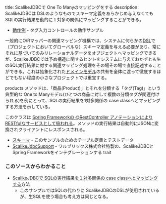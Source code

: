 title: ScalikeJDBCで One To Manyのマッピングをする
description: ScalikeJDBCは DSLのようなものでスキーマ定義をあらかじめ与えなくても SQLの実行結果を動的に１対多の関係にマッピングすることができる。

- [動作例](${contextRoot}/tagsinput.html) - タグ入力コントロールの動作サンプル

一般的にO/Rマッパーの関連マッピング機構では、システムに何らかの[DSL](http://ja.wikipedia.org/wiki/ドメイン固有言語)で（プロジェクトにおいてグローバルな）スキーマ定義を与える必要があり、常にそれに基づいてのみリレーショナルデータをオブジェクトへマッピングできるが、ScalikeJDBCでは予め構造に関するヒントをシステムに与えておかずとも生のSQL実行結果に対する関連マッピング処理をその場その場で直接記述することができる。これは抽象化された[ドメインモデル](http://ja.wikipedia.org/wiki/ドメインモデル)の共有を全体に渡って徹底するほどでもない程度の小さなプロジェクトでは重宝する。

products メソッドは、「商品(Product)」とそれを分類する「タグ(Tag)」という典型的な One to Manyモデル(ひとつの商品に対して複数の分類タグが関連付けられる)を例にとって、SQLの実行結果を1対多関係の case classへとマッピングする方法を示している。

このクラスは [Spring Frameworkの @RestController アノテーションにより RESTfulなサービスとして扱われる](https://spring.io/guides/gs/rest-service/)。メソッドの実行結果は自動的にJSONに変換されクライアントにレスポンスされる。

- [スキーマ](${contextRoot}/src/examples/resources/db/migration/V0004__Product.sql) - このサンプルのためのテーブル定義とテストデータ
- [ScalikeJdbcSupport](${contextRoot}/src/main/scala/com/walbrix/spring/ScalikeJdbcSupport.scala) - ワルブリックス株式会社特製の、ScalikeJDBCと Spring Frameworkをインテグレーションする trait


### このソースからわかること

- [ScalikeJDBCで SQLの実行結果を１対多関係の case classへとマッピングする](http://scalikejdbc.org/documentation/one-to-x.html)方法
    - このサンプルではSQLの代わりに ScalikeJDBCのDSLが使用されているが、生SQLを使う場合も考え方は同じとなる。
